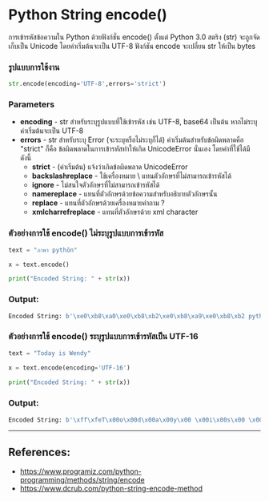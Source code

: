 # Python String encode()

การเข้ารหัสข้อความใน Python ด้วยฟังก์ชั่น encode() ตั้งแต่ Python 3.0 สตริง (str) จะถูกจัดเก็บเป็น Unicode โดยค่าเริ่มต้นจะเป็น UTF-8 
ฟังก์ชัน encode จะเปลี่ยน str ให้เป็น bytes 

### รูปแบบการใช้งาน

```python 
str.encode(encoding='UTF-8',errors='strict') 
```

### Parameters

- **encoding** - str สำหรับระบุรูปแบบที่ใช้เข้ารหัส เช่น UTF-8, base64 เป็นต้น หากไม่ระบุค่าเริ่มต้นจะเป็น UTF-8
- **errors** - str สำหรับระบุ Error (จะระบุหรือไม่ระบุก็ได้) ค่าเริ่มต้นสำหรับข้อผิดพลาดคือ "strict" ก็คือ ข้อผิดพลาดในการเข้ารหัสทำให้เกิด UnicodeError นั่นเอง โดยค่าที่ใช้ได้มีดังนี้
    - **strict** - (ค่าเริ่มต้น) แจ้งว่าเกิดข้อผิดพลาด UnicodeError
    - **backslashreplace** - ใช้เครื่องหมาย \ แทนตัวอักษรที่ไม่สามารถเข้ารหัสได้
    - **ignore** - ไม่สนใจตัวอักษรที่ไม่สามารถเข้ารหัสได้
    - **namereplace** - แทนที่ตัวอักษรด้วยข้อความสำหรับอธิบายตัวอักษรนั้น
    - **replace** - แทนที่ตัวอักษรด้วยเครื่องหมายคำถาม ?
    - **xmlcharrefreplace** - แทนที่ตัวอักษรด้วย xml character

### ตัวอย่างการใช้ encode() ไม่ระบุรูปแบบการเข้ารหัส

```python
text = "ภาษา pythön" 

x = text.encode()

print("Encoded String: " + str(x))
```

### Output:

```python
Encoded String: b'\xe0\xb8\xa0\xe0\xb8\xb2\xe0\xb8\xa9\xe0\xb8\xb2 pyth\xc3\xb6n' 
```

### ตัวอย่างการใช้ encode() ระบุรูปแบบการเข้ารหัสเป็น UTF-16

```python
text = "Today is Wendy"

x = text.encode(encoding='UTF-16')
 
print("Encoded String: " + str(x))
```

### Output:


```python
Encoded String: b'\xff\xfeT\x00o\x00d\x00a\x00y\x00 \x00i\x00s\x00 \x00W\x00e\x00n\x00d\x00y\x00'  
```
---

## References:

- https://www.programiz.com/python-programming/methods/string/encode
- https://www.dcrub.com/python-string-encode-method

